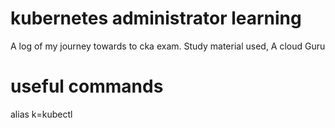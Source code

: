 # kubernetes administrator learning 
A log of my journey towards to cka exam. 
Study material used, A cloud Guru 


# useful commands 
alias k=kubectl 
